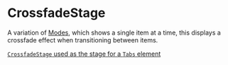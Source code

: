 # CrossfadeStage

A variation of [Modes](Modes), which shows a single item at a time, this displays a crossfade effect when transitioning between items.

[`CrossfadeStage` used as the stage for a `Tabs` element](/demos/serene.html)

